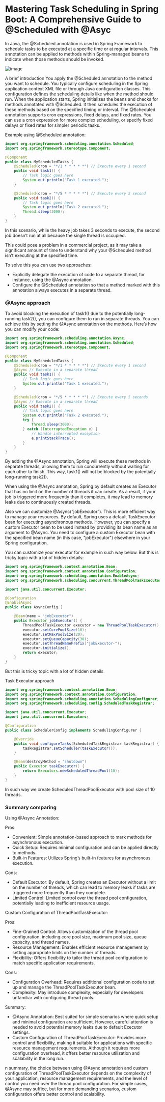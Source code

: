 # Mastering Task Scheduling in Spring Boot: A Comprehensive Guide to @Scheduled with @Asyc


In Java, the @Scheduled annotation is used in Spring Framework to schedule tasks to be executed at a specific time or at regular intervals. This annotation can be applied to methods within Spring-managed beans to indicate when those methods should be invoked.

![image](source/spring.jpeg)

A brief introduction
You apply the @Scheduled annotation to the method you want to schedule. You typically configure scheduling in the Spring application context XML file or through Java configuration classes. This configuration defines the scheduling details like when the method should run. When the application starts, Spring initializes the beans and checks for methods annotated with @Scheduled. It then schedules the execution of these methods based on the specified timing or interval. The @Scheduled annotation supports cron expressions, fixed delays, and fixed rates. You can use a cron expression for more complex scheduling, or specify fixed delays or fixed rates for simpler periodic tasks.

Example using @Scheduled annotation:

```java
import org.springframework.scheduling.annotation.Scheduled;
import org.springframework.stereotype.Component;

@Component
public class MyScheduledTasks {
    @Scheduled(cron = "*/1 * * * * *") // Execute every 1 second
    public void task1() {
        // Task logic goes here
        System.out.println("Task 1 executed.");
    }

    @Scheduled(cron = "*/5 * * * * *") // Execute every 5 second
    public void task2() {
        // Task logic goes here
        System.out.println("Task 2 executed.");
        Thread.sleep(3000);
    }
}
```


In this scenario, while the heavy job takes 3 seconds to execute, the second job doesn’t run at all because the single thread is occupied.

This could pose a problem in a commercial project, as it may take a significant amount of time to understand why your @Scheduled method isn’t executing at the specified time.

To solve this you can use two approaches:

- Explicitly delegate the execution of code to a separate thread, for instance, using the @Async annotation.
- Configure the @Scheduled annotation so that a method marked with this annotation always executes in a separate thread.


### @Async approach
To avoid blocking the execution of task1() due to the potentially long-running task2(), you can configure them to run in separate threads. You can achieve this by setting the @Async annotation on the methods. Here’s how you can modify your code:

```java
import org.springframework.scheduling.annotation.Async;
import org.springframework.scheduling.annotation.Scheduled;
import org.springframework.stereotype.Component;

@Component
public class MyScheduledTasks {
    @Scheduled(cron = "*/1 * * * * *") // Execute every 1 second
    @Async // Execute in a separate thread
    public void task1() {
        // Task logic goes here
        System.out.println("Task 1 executed.");
    }

    @Scheduled(cron = "*/5 * * * * *") // Execute every 5 seconds
    @Async // Execute in a separate thread
    public void task2() {
        // Task logic goes here
        System.out.println("Task 2 executed.");
        try {
            Thread.sleep(3000);
        } catch (InterruptedException e) {
            // Handle interrupted exception
            e.printStackTrace();
        }
    }
}
```

By adding the @Async annotation, Spring will execute these methods in separate threads, allowing them to run concurrently without waiting for each other to finish. This way, task1() will not be blocked by the potentially long-running task2().

When using the @Async annotation, Spring by default creates an Executor that has no limit on the number of threads it can create. As a result, if your job is triggered more frequently than it completes, it may lead to memory leaks due to continuously created threads.

Also we can customize @Async(“jobExecutor”). This is more efficient way to manage your resources. By default, Spring uses a default TaskExecutor bean for executing asynchronous methods. However, you can specify a custom Executor bean to be used instead by providing its bean name as an argument to @Async. You need to configure a custom Executor bean with the specified bean name (in this case, "jobExecutor") elsewhere in your Spring configuration.

You can customize your executor for example in such way below. But this is tricky topic with a lot of hidden details:

```java
import org.springframework.context.annotation.Bean;
import org.springframework.context.annotation.Configuration;
import org.springframework.scheduling.annotation.EnableAsync;
import org.springframework.scheduling.concurrent.ThreadPoolTaskExecutor;

import java.util.concurrent.Executor;

@Configuration
@EnableAsync
public class AsyncConfig {

    @Bean(name = "jobExecutor")
    public Executor jobExecutor() {
        ThreadPoolTaskExecutor executor = new ThreadPoolTaskExecutor();
        executor.setCorePoolSize(10);
        executor.setMaxPoolSize(20);
        executor.setQueueCapacity(30);
        executor.setThreadNamePrefix("jobExecutor-");
        executor.initialize();
        return executor;
    }
}
```

But this is tricky topic with a lot of hidden details.

Task Executor approach

```java
import org.springframework.context.annotation.Bean;
import org.springframework.context.annotation.Configuration;
import org.springframework.scheduling.annotation.SchedulingConfigurer;
import org.springframework.scheduling.config.ScheduledTaskRegistrar;

import java.util.concurrent.Executor;
import java.util.concurrent.Executors;

@Configuration
public class SchedulerConfig implements SchedulingConfigurer {

    @Override
    public void configureTasks(ScheduledTaskRegistrar taskRegistrar) {
        taskRegistrar.setScheduler(taskExecutor());
    }

    @Bean(destroyMethod = "shutdown")
    public Executor taskExecutor() {
        return Executors.newScheduledThreadPool(10);
    }
}
```

In such way we create ScheduledThreadPoolExecutor with pool size of 10 threads.

### Summary comparing
Using @Async Annotation:

Pros:

- Convenient: Simple annotation-based approach to mark methods for asynchronous execution.
- Quick Setup: Requires minimal configuration and can be applied directly to methods.
- Built-in Features: Utilizes Spring’s built-in features for asynchronous execution.

Cons:

- Default Executor: By default, Spring creates an Executor without a limit on the number of threads, which can lead to memory leaks if tasks are triggered more frequently than they complete.
- Limited Control: Limited control over the thread pool configuration, potentially leading to inefficient resource usage.

Custom Configuration of ThreadPoolTaskExecutor:

Pros:

- Fine-Grained Control: Allows customization of the thread pool configuration, including core pool size, maximum pool size, queue capacity, and thread names.
- Resource Management: Enables efficient resource management by setting appropriate limits on the number of threads.
- Flexibility: Offers flexibility to tailor the thread pool configuration to match specific application requirements.

Cons:

- Configuration Overhead: Requires additional configuration code to set up and manage the ThreadPoolTaskExecutor bean.
- Complexity: May introduce complexity, especially for developers unfamiliar with configuring thread pools.

Summary:

- @Async Annotation: Best suited for simple scenarios where quick setup and minimal configuration are sufficient. However, careful attention is needed to avoid potential memory leaks due to default Executor settings.
- Custom Configuration of ThreadPoolTaskExecutor: Provides more control and flexibility, making it suitable for applications with specific resource management requirements. Although it requires more configuration overhead, it offers better resource utilization and scalability in the long run.


n summary, the choice between using @Async annotation and custom configuration of ThreadPoolTaskExecutor depends on the complexity of your application, resource management requirements, and the level of control you need over the thread pool configuration. For simple cases, @Async may suffice, but for more demanding scenarios, custom configuration offers better control and scalability.

